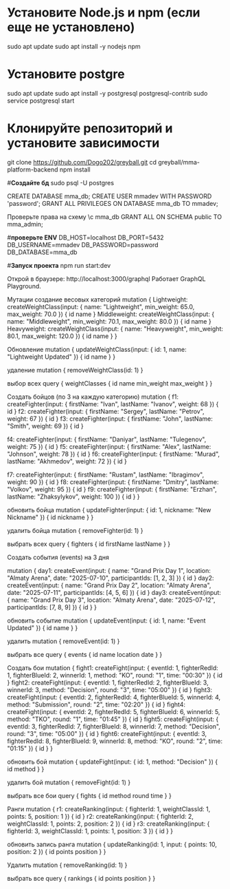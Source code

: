# Установите Node.js и npm (если еще не установлено)
sudo apt update
sudo apt install -y nodejs npm

# Установите postgre 
sudo apt update
sudo apt install -y postgresql postgresql-contrib
sudo service postgresql start

# Клонируйте репозиторий и установите зависимости
git clone https://github.com/Dogo202/greyball.git
cd greyball/mma-platform-backend
npm install

#**Создайте бд**
sudo psql -U postgres

CREATE DATABASE mma_db;
CREATE USER mmadev WITH PASSWORD 'password';
GRANT ALL PRIVILEGES ON DATABASE mma_db TO mmadev;

Проверьте права на схему
\c mma_db
GRANT ALL ON SCHEMA public TO mma_admin;

#**проверьте ENV**
DB_HOST=localhost
DB_PORT=5432
DB_USERNAME=mmadev
DB_PASSWORD=password
DB_DATABASE=mma_db

#**Запуск проекта**
npm run start:dev

Открой в браузере: http://localhost:3000/graphql
Работает GraphQL Playground.


Мутации 
создание весовых категорий
mutation {
  Lightweight: createWeightClass(input: { name: "Lightweight", min_weight: 65.0, max_weight: 70.0 }) { id name }
  Middleweight: createWeightClass(input: { name: "Middleweight", min_weight: 70.1, max_weight: 80.0 }) { id name }
  Heavyweight: createWeightClass(input: { name: "Heavyweight", min_weight: 80.1, max_weight: 120.0 }) { id name }
}

Обновление
mutation {
  updateWeightClass(input: { id: 1, name: "Lightweight Updated" }) {
    id name
  }
}

удаление
mutation {
  removeWeightClass(id: 1)
}

выбор всех
query {
  weightClasses {
    id name min_weight max_weight
  }
}




Создать бойцов (по 3 на каждую категорию)
mutation {
  f1: createFighter(input: { firstName: "Ivan", lastName: "Ivanov", weight: 68 }) { id }
  f2: createFighter(input: { firstName: "Sergey", lastName: "Petrov", weight: 67 }) { id }
  f3: createFighter(input: { firstName: "John", lastName: "Smith", weight: 69 }) { id }

  f4: createFighter(input: { firstName: "Daniyar", lastName: "Tulegenov", weight: 75 }) { id }
  f5: createFighter(input: { firstName: "Alex", lastName: "Johnson", weight: 78 }) { id }
  f6: createFighter(input: { firstName: "Murad", lastName: "Akhmedov", weight: 72 }) { id }

  f7: createFighter(input: { firstName: "Rustam", lastName: "Ibragimov", weight: 90 }) { id }
  f8: createFighter(input: { firstName: "Dmitry", lastName: "Volkov", weight: 95 }) { id }
  f9: createFighter(input: { firstName: "Erzhan", lastName: "Zhaksylykov", weight: 100 }) { id }
}

обновить бойца
mutation {
  updateFighter(input: { id: 1, nickname: "New Nickname" }) {
    id nickname
  }
}

удалить бойца
mutation {
  removeFighter(id: 1)
}

выбрать всех
query {
  fighters {
    id firstName lastName
  }
}




Создать события (events) на 3 дня

mutation {
  day1: createEvent(input: { name: "Grand Prix Day 1", location: "Almaty Arena", date: "2025-07-10", participantIds: [1, 2, 3] }) { id }
  day2: createEvent(input: { name: "Grand Prix Day 2", location: "Almaty Arena", date: "2025-07-11", participantIds: [4, 5, 6] }) { id }
  day3: createEvent(input: { name: "Grand Prix Day 3", location: "Almaty Arena", date: "2025-07-12", participantIds: [7, 8, 9] }) { id }
}

обновить событие
mutation {
  updateEvent(input: { id: 1, name: "Event Updated" }) {
    id name
  }
}

удалить 
mutation {
  removeEvent(id: 1)
}

выбрать все
query {
  events {
    id name location date
  }
}



Создать бои 
mutation {
  fight1: createFight(input: { eventId: 1, fighterRedId: 1, fighterBlueId: 2, winnerId: 1, method: "KO", round: "1", time: "00:30" }) { id }
  fight2: createFight(input: { eventId: 1, fighterRedId: 2, fighterBlueId: 3, winnerId: 3, method: "Decision", round: "3", time: "05:00" }) { id }
  fight3: createFight(input: { eventId: 2, fighterRedId: 4, fighterBlueId: 5, winnerId: 4, method: "Submission", round: "2", time: "02:20" }) { id }
  fight4: createFight(input: { eventId: 2, fighterRedId: 5, fighterBlueId: 6, winnerId: 5, method: "TKO", round: "1", time: "01:45" }) { id }
  fight5: createFight(input: { eventId: 3, fighterRedId: 7, fighterBlueId: 8, winnerId: 7, method: "Decision", round: "3", time: "05:00" }) { id }
  fight6: createFight(input: { eventId: 3, fighterRedId: 8, fighterBlueId: 9, winnerId: 8, method: "KO", round: "2", time: "01:15" }) { id }
}

обновить бой 
mutation {
  updateFight(input: { id: 1, method: "Decision" }) {
    id method
  }
}

удалить бой
mutation {
  removeFight(id: 1)
}

выбрать все бои
query {
  fights {
    id method round time
  }
}


Ранги
mutation {
  r1: createRanking(input: { fighterId: 1, weightClassId: 1, points: 5, position: 1 }) { id }
  r2: createRanking(input: { fighterId: 2, weightClassId: 1, points: 2, position: 2 }) { id }
  r3: createRanking(input: { fighterId: 3, weightClassId: 1, points: 1, position: 3 }) { id }
}

обновить запись ранга
mutation {
  updateRanking(id: 1, input: { points: 10, position: 2 }) {
    id points position
  }
}

Удалить
mutation {
  removeRanking(id: 1)
}

выбрать все
query {
  rankings {
    id points position
  }
}





